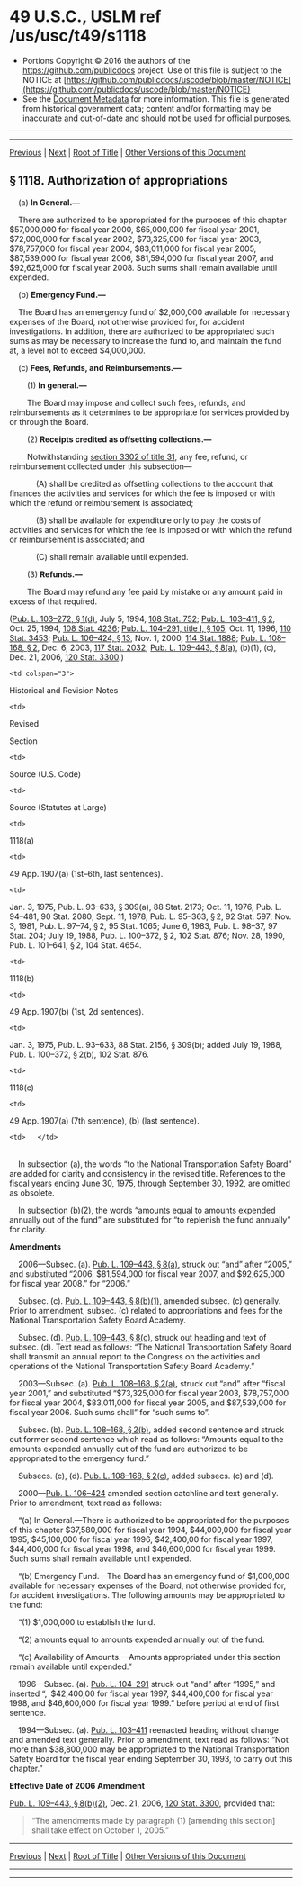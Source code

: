---
---

# 49 U.S.C., USLM ref /us/usc/t49/s1118

* Portions Copyright © 2016 the authors of the https://github.com/publicdocs project.
  Use of this file is subject to the NOTICE at [https://github.com/publicdocs/uscode/blob/master/NOTICE](https://github.com/publicdocs/uscode/blob/master/NOTICE)
* See the [Document Metadata](././../../../../../..//README.md) for more information.
  This file is generated from historical government data; content and/or formatting may be inaccurate and out-of-date and should not be used for official purposes.

----------
----------

[Previous](./../../../../../..//us/usc/t49/stII/ch11/schII/m__us_usc_t49_s1117.md) | [Next](./../../../../../..//us/usc/t49/stII/ch11/schII/m__us_usc_t49_s1119.md) | [Root of Title](./../../../../../../) | [Other Versions of this Document](https://publicdocs.github.io/go/links?ns=uslm&ref=%2Fus%2Fusc%2Ft49%2Fs1118)

## § 1118. Authorization of appropriations

    (a) __In General.—__ 

    There are authorized to be appropriated for the purposes of this chapter $57,000,000 for fiscal year 2000, $65,000,000 for fiscal year 2001, $72,000,000 for fiscal year 2002, $73,325,000 for fiscal year 2003, $78,757,000 for fiscal year 2004, $83,011,000 for fiscal year 2005, $87,539,000 for fiscal year 2006, $81,594,000 for fiscal year 2007, and $92,625,000 for fiscal year 2008. Such sums shall remain available until expended.

    (b) __Emergency Fund.—__ 

    The Board has an emergency fund of $2,000,000 available for necessary expenses of the Board, not otherwise provided for, for accident investigations. In addition, there are authorized to be appropriated such sums as may be necessary to increase the fund to, and maintain the fund at, a level not to exceed $4,000,000.

    (c) __Fees, Refunds, and Reimbursements.—__ 

        (1) __In general.—__ 

        The Board may impose and collect such fees, refunds, and reimbursements as it determines to be appropriate for services provided by or through the Board.

        (2) __Receipts credited as offsetting collections.—__ 

        Notwithstanding [section 3302 of title 31][/us/usc/t31/s3302], any fee, refund, or reimbursement collected under this subsection—

            (A) shall be credited as offsetting collections to the account that finances the activities and services for which the fee is imposed or with which the refund or reimbursement is associated;

            (B) shall be available for expenditure only to pay the costs of activities and services for which the fee is imposed or with which the refund or reimbursement is associated; and

            (C) shall remain available until expended.

        (3) __Refunds.—__ 

        The Board may refund any fee paid by mistake or any amount paid in excess of that required.

([Pub. L. 103–272, § 1(d)][/us/pl/103/272/s1/d], July 5, 1994, [108 Stat. 752][/us/stat/108/752]; [Pub. L. 103–411, § 2][/us/pl/103/411/s2], Oct. 25, 1994, [108 Stat. 4236][/us/stat/108/4236]; [Pub. L. 104–291, title I, § 105][/us/pl/104/291/s105], Oct. 11, 1996, [110 Stat. 3453][/us/stat/110/3453]; [Pub. L. 106–424, § 13][/us/pl/106/424/s13], Nov. 1, 2000, [114 Stat. 1888][/us/stat/114/1888]; [Pub. L. 108–168, § 2][/us/pl/108/168/s2], Dec. 6, 2003, [117 Stat. 2032][/us/stat/117/2032]; [Pub. L. 109–443, § 8(a)][/us/pl/109/443/s8/a], (b)(1), (c), Dec. 21, 2006, [120 Stat. 3300][/us/stat/120/3300].)

<table>

  <tr>

    <td colspan="3"> 

Historical and Revision Notes  </td>

  </tr>

  <tr>

    <td> 

Revised

Section  </td>

    <td> 

Source (U.S. Code)  </td>

    <td> 

Source (Statutes at Large)  </td>

  </tr>

  <tr>

    <td> 

1118(a)  </td>

    <td> 

49 App.:1907(a) (1st–6th, last sentences).  </td>

    <td> 

Jan. 3, 1975, Pub. L. 93–633, § 309(a), 88 Stat. 2173; Oct. 11, 1976, Pub. L. 94–481, 90 Stat. 2080; Sept. 11, 1978, Pub. L. 95–363, § 2, 92 Stat. 597; Nov. 3, 1981, Pub. L. 97–74, § 2, 95 Stat. 1065; June 6, 1983, Pub. L. 98–37, 97 Stat. 204; July 19, 1988, Pub. L. 100–372, § 2, 102 Stat. 876; Nov. 28, 1990, Pub. L. 101–641, § 2, 104 Stat. 4654.  </td>

  </tr>

  <tr>

    <td> 

1118(b)  </td>

    <td> 

49 App.:1907(b) (1st, 2d sentences).  </td>

    <td> 

Jan. 3, 1975, Pub. L. 93–633, 88 Stat. 2156, § 309(b); added July 19, 1988, Pub. L. 100–372, § 2(b), 102 Stat. 876.  </td>

  </tr>

  <tr>

    <td> 

1118(c)  </td>

    <td> 

49 App.:1907(a) (7th sentence), (b) (last sentence).  </td>

    <td>   </td>

  </tr>

</table>

    In subsection (a), the words “to the National Transportation Safety Board” are added for clarity and consistency in the revised title. References to the fiscal years ending June 30, 1975, through September 30, 1992, are omitted as obsolete.

    In subsection (b)(2), the words “amounts equal to amounts expended annually out of the fund” are substituted for “to replenish the fund annually” for clarity.

 __Amendments__ 

    2006—Subsec. (a). [Pub. L. 109–443, § 8(a)][/us/pl/109/443/s8/a], struck out “and” after “2005,” and substituted “2006, $81,594,000 for fiscal year 2007, and $92,625,000 for fiscal year 2008.” for “2006.”

    Subsec. (c). [Pub. L. 109–443, § 8(b)(1)][/us/pl/109/443/s8/b/1], amended subsec. (c) generally. Prior to amendment, subsec. (c) related to appropriations and fees for the National Transportation Safety Board Academy.

    Subsec. (d). [Pub. L. 109–443, § 8(c)][/us/pl/109/443/s8/c], struck out heading and text of subsec. (d). Text read as follows: “The National Transportation Safety Board shall transmit an annual report to the Congress on the activities and operations of the National Transportation Safety Board Academy.”

    2003—Subsec. (a). [Pub. L. 108–168, § 2(a)][/us/pl/108/168/s2/a], struck out “and” after “fiscal year 2001,” and substituted “$73,325,000 for fiscal year 2003, $78,757,000 for fiscal year 2004, $83,011,000 for fiscal year 2005, and $87,539,000 for fiscal year 2006. Such sums shall” for “such sums to”.

    Subsec. (b). [Pub. L. 108–168, § 2(b)][/us/pl/108/168/s2/b], added second sentence and struck out former second sentence which read as follows: “Amounts equal to the amounts expended annually out of the fund are authorized to be appropriated to the emergency fund.”

    Subsecs. (c), (d). [Pub. L. 108–168, § 2(c)][/us/pl/108/168/s2/c], added subsecs. (c) and (d).

    2000—[Pub. L. 106–424][/us/pl/106/424] amended section catchline and text generally. Prior to amendment, text read as follows:

    “(a) In General.—There is authorized to be appropriated for the purposes of this chapter $37,580,000 for fiscal year 1994, $44,000,000 for fiscal year 1995, $45,100,000 for fiscal year 1996, $42,400,00 for fiscal year 1997, $44,400,000 for fiscal year 1998, and $46,600,000 for fiscal year 1999. Such sums shall remain available until expended.

    “(b) Emergency Fund.—The Board has an emergency fund of $1,000,000 available for necessary expenses of the Board, not otherwise provided for, for accident investigations. The following amounts may be appropriated to the fund:

    “(1) $1,000,000 to establish the fund.

    “(2) amounts equal to amounts expended annually out of the fund.

    “(c) Availability of Amounts.—Amounts appropriated under this section remain available until expended.”

    1996—Subsec. (a). [Pub. L. 104–291][/us/pl/104/291] struck out “and” after “1995,” and inserted “, $42,400,00 for fiscal year 1997, $44,400,000 for fiscal year 1998, and $46,600,000 for fiscal year 1999.” before period at end of first sentence.

    1994—Subsec. (a). [Pub. L. 103–411][/us/pl/103/411] reenacted heading without change and amended text generally. Prior to amendment, text read as follows: “Not more than $38,800,000 may be appropriated to the National Transportation Safety Board for the fiscal year ending September 30, 1993, to carry out this chapter.”

 __Effective Date of 2006 Amendment__ 

[Pub. L. 109–443, § 8(b)(2)][/us/pl/109/443/s8/b/2], Dec. 21, 2006, [120 Stat. 3300][/us/stat/120/3300], provided that: 

> “The amendments made by paragraph (1) \[amending this section\] shall take effect on October 1, 2005.”

----------

[Previous](./../../../../../..//us/usc/t49/stII/ch11/schII/m__us_usc_t49_s1117.md) | [Next](./../../../../../..//us/usc/t49/stII/ch11/schII/m__us_usc_t49_s1119.md) | [Root of Title](./../../../../../../) | [Other Versions of this Document](https://publicdocs.github.io/go/links?ns=uslm&ref=%2Fus%2Fusc%2Ft49%2Fs1118)

----------
----------

[/us/usc/t31/s3302]: https://publicdocs.github.io/go/links?ns=uslm&ref=%2Fus%2Fusc%2Ft31%2Fs3302
[/us/pl/103/272/s1/d]: https://publicdocs.github.io/go/links?ns=uslm&ref=%2Fus%2Fpl%2F103%2F272%2Fs1%2Fd
[/us/stat/108/752]: https://publicdocs.github.io/go/links?ns=uslm&ref=%2Fus%2Fstat%2F108%2F752
[/us/pl/103/411/s2]: https://publicdocs.github.io/go/links?ns=uslm&ref=%2Fus%2Fpl%2F103%2F411%2Fs2
[/us/stat/108/4236]: https://publicdocs.github.io/go/links?ns=uslm&ref=%2Fus%2Fstat%2F108%2F4236
[/us/pl/104/291/s105]: https://publicdocs.github.io/go/links?ns=uslm&ref=%2Fus%2Fpl%2F104%2F291%2Fs105
[/us/stat/110/3453]: https://publicdocs.github.io/go/links?ns=uslm&ref=%2Fus%2Fstat%2F110%2F3453
[/us/pl/106/424/s13]: https://publicdocs.github.io/go/links?ns=uslm&ref=%2Fus%2Fpl%2F106%2F424%2Fs13
[/us/stat/114/1888]: https://publicdocs.github.io/go/links?ns=uslm&ref=%2Fus%2Fstat%2F114%2F1888
[/us/pl/108/168/s2]: https://publicdocs.github.io/go/links?ns=uslm&ref=%2Fus%2Fpl%2F108%2F168%2Fs2
[/us/stat/117/2032]: https://publicdocs.github.io/go/links?ns=uslm&ref=%2Fus%2Fstat%2F117%2F2032
[/us/pl/109/443/s8/a]: https://publicdocs.github.io/go/links?ns=uslm&ref=%2Fus%2Fpl%2F109%2F443%2Fs8%2Fa
[/us/stat/120/3300]: https://publicdocs.github.io/go/links?ns=uslm&ref=%2Fus%2Fstat%2F120%2F3300
[/us/pl/109/443/s8/a]: https://publicdocs.github.io/go/links?ns=uslm&ref=%2Fus%2Fpl%2F109%2F443%2Fs8%2Fa
[/us/pl/109/443/s8/b/1]: https://publicdocs.github.io/go/links?ns=uslm&ref=%2Fus%2Fpl%2F109%2F443%2Fs8%2Fb%2F1
[/us/pl/109/443/s8/c]: https://publicdocs.github.io/go/links?ns=uslm&ref=%2Fus%2Fpl%2F109%2F443%2Fs8%2Fc
[/us/pl/108/168/s2/a]: https://publicdocs.github.io/go/links?ns=uslm&ref=%2Fus%2Fpl%2F108%2F168%2Fs2%2Fa
[/us/pl/108/168/s2/b]: https://publicdocs.github.io/go/links?ns=uslm&ref=%2Fus%2Fpl%2F108%2F168%2Fs2%2Fb
[/us/pl/108/168/s2/c]: https://publicdocs.github.io/go/links?ns=uslm&ref=%2Fus%2Fpl%2F108%2F168%2Fs2%2Fc
[/us/pl/106/424]: https://publicdocs.github.io/go/links?ns=uslm&ref=%2Fus%2Fpl%2F106%2F424
[/us/pl/104/291]: https://publicdocs.github.io/go/links?ns=uslm&ref=%2Fus%2Fpl%2F104%2F291
[/us/pl/103/411]: https://publicdocs.github.io/go/links?ns=uslm&ref=%2Fus%2Fpl%2F103%2F411
[/us/pl/109/443/s8/b/2]: https://publicdocs.github.io/go/links?ns=uslm&ref=%2Fus%2Fpl%2F109%2F443%2Fs8%2Fb%2F2
[/us/stat/120/3300]: https://publicdocs.github.io/go/links?ns=uslm&ref=%2Fus%2Fstat%2F120%2F3300


